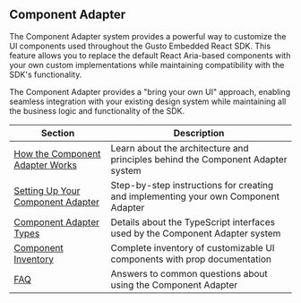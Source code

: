 ## Component Adapter

The Component Adapter system provides a powerful way to customize the UI components used throughout the Gusto Embedded React SDK. This feature allows you to replace the default React Aria-based components with your own custom implementations while maintaining compatibility with the SDK's functionality.

The Component Adapter provides a "bring your own UI" approach, enabling seamless integration with your existing design system while maintaining all the business logic and functionality of the SDK.

| Section                                                  | Description                                                                        |
| -------------------------------------------------------- | ---------------------------------------------------------------------------------- |
| [How the Component Adapter Works](./01/how-it-works.md)  | Learn about the architecture and principles behind the Component Adapter system    |
| [Setting Up Your Component Adapter](./01/setup-guide.md) | Step-by-step instructions for creating and implementing your own Component Adapter |
| [Component Adapter Types](./01/types.md)                 | Details about the TypeScript interfaces used by the Component Adapter system       |
| [Component Inventory](./01/component-inventory.md)       | Complete inventory of customizable UI components with prop documentation           |
| [FAQ](./01/faq.md)                                       | Answers to common questions about using the Component Adapter                      |
